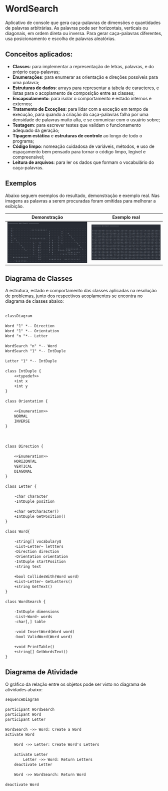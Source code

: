
# WordSearch

Aplicativo de console que gera caça-palavras de dimensões e quantidades de palavras arbitrárias. As palavras pode ser horizontais, verticais ou diagonais, em ordem direta ou inversa. Para gerar caça-palavras diferentes, usa posicionamento e escolha de palavras aleatórias.

## Conceitos aplicados:

* **Classes**: para implementar a representação de letras, palavras, e do próprio caça-palavras;
* **Enumerações**: para enumerar as orientação e direções possíveis para uma palavra;
* **Estruturas de dados**: arrays para representar a tabela de caracteres, e listas para o acoplamento de composição entre as classes;
* **Encapsulamento**: para isolar o comportamento e estado internos e externos;
* **Tratamento de Exceções**: para lidar com a exceção em tempo de execução, para quando a criação do caça-palavras falha por uma densidade de palavras muito alta, e se comunicar com o usuário sobre;
* **Testagem**: para escrever testes que validam o funcionamento adequado da geração;
* **Tipagem estática** e **estruturas de controle** ao longo de todo o programa;
* **Código limpo**: nomeação cuidadosa de variáveis, métodos, e uso de espaçamento bem pensado para tornar o código limpo, legível e compreensível;
* **Leitura de arquivos**: para ler os dados que formam o vocabulário do caça-palavras.

## Exemplos

Abaixo seguem exemplos do resultado, demonstração e exemplo real. Nas imagens as palavras a serem procuradas foram omitidas para melhorar a exibição.

| Demonstração       | Exemplo real      |
| ------------------ | ----------------- |
| ![](assets/1.png)  | ![](assets/2.png) |

## Diagrama de Classes

A estrutura, estado e comportamento das classes aplicadas na resolução de problemas, junto dos respectivos acoplamentos se encontra no diagrama de classes abaixo:

```mermaid

classDiagram

Word "1" *-- Direction
Word "1" *-- Orientation
Word "n "*-- Letter

WordSearch "n" *-- Word
WordSearch "1" *-- IntDuple

Letter "1" *-- IntDuple

class IntDuple {
	<<typedef>>
	+int x
	+int y
}

class Orientation {

	<<Enumeration>>
	NORMAL
	INVERSE
}

  

class Direction {

	<<Enumeration>>
	HORIZONTAL
	VERTICAL
	DIAGONAL
}

class Letter {

	-char character
	-IntDuple position
	
	+char GetCharacter()
	+IntDuple GetPosition()
}

class Word{

	-string[] vocabulary$
	-List~Letter~ lettters
	-Direction direction
	-Orientation orientation
	-IntDuple startPosition
	-string text
	
	+bool CollidesWith(Word word)
	+List~Letter~ GetLetters()
	+string GetText()
}

class WordSearch {

	-IntDuple dimensions
	-List~Word~ words
	-char[,] table
	
	-void InsertWord(Word word)
	-bool ValidWord(Word word)
	
	+void PrintTable()
	+string[] GetWordsText()
}

```
## Diagrama de Atividade

O gráfico da relação entre os objetos pode ser visto no diagrama de atividades abaixo:

```mermaid
sequenceDiagram

participant WordSearch
participant Word
participant Letter

WordSearch ->> Word: Create a Word
activate Word
	
	Word ->> Letter: Create Word's Letters
	
	activate Letter
		Letter ->> Word: Return Letters
	deactivate Letter
	
	Word ->> WordSearch: Return Word

deactivate Word
```
